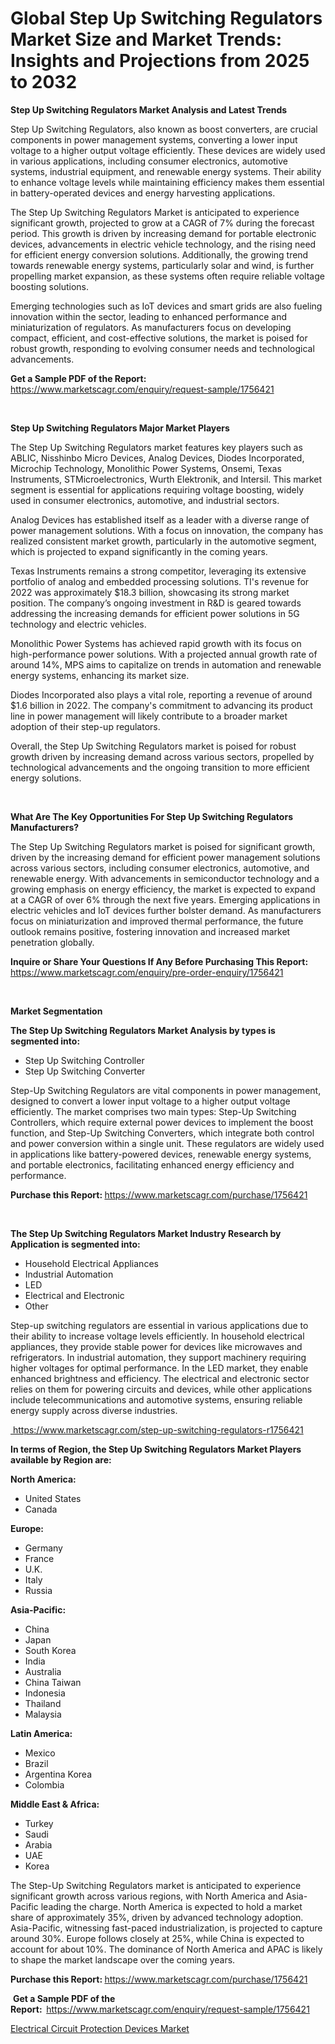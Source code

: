 <p><h1>Global Step Up Switching Regulators Market Size and Market Trends: Insights and Projections from 2025 to 2032</h1></p><p><strong>Step Up Switching Regulators Market Analysis and Latest Trends</strong></p>
<p><p>Step Up Switching Regulators, also known as boost converters, are crucial components in power management systems, converting a lower input voltage to a higher output voltage efficiently. These devices are widely used in various applications, including consumer electronics, automotive systems, industrial equipment, and renewable energy systems. Their ability to enhance voltage levels while maintaining efficiency makes them essential in battery-operated devices and energy harvesting applications.</p><p>The Step Up Switching Regulators Market is anticipated to experience significant growth, projected to grow at a CAGR of 7% during the forecast period. This growth is driven by increasing demand for portable electronic devices, advancements in electric vehicle technology, and the rising need for efficient energy conversion solutions. Additionally, the growing trend towards renewable energy systems, particularly solar and wind, is further propelling market expansion, as these systems often require reliable voltage boosting solutions.</p><p>Emerging technologies such as IoT devices and smart grids are also fueling innovation within the sector, leading to enhanced performance and miniaturization of regulators. As manufacturers focus on developing compact, efficient, and cost-effective solutions, the market is poised for robust growth, responding to evolving consumer needs and technological advancements.</p></p>
<p><strong>Get a Sample PDF of the Report:&nbsp;</strong> <a href="https://www.marketscagr.com/enquiry/request-sample/1756421?utm_campaign=3019&utm_medium=2&utm_source=Github&utm_content=ia&utm_term=06042025&utm_id=step-up-switching-regulators">https://www.marketscagr.com/enquiry/request-sample/1756421</a></p>
<p>&nbsp;</p>
<p><strong>Step Up Switching Regulators Major Market Players</strong></p>
<p><p>The Step Up Switching Regulators market features key players such as ABLIC, Nisshinbo Micro Devices, Analog Devices, Diodes Incorporated, Microchip Technology, Monolithic Power Systems, Onsemi, Texas Instruments, STMicroelectronics, Wurth Elektronik, and Intersil. This market segment is essential for applications requiring voltage boosting, widely used in consumer electronics, automotive, and industrial sectors.</p><p>Analog Devices has established itself as a leader with a diverse range of power management solutions. With a focus on innovation, the company has realized consistent market growth, particularly in the automotive segment, which is projected to expand significantly in the coming years. </p><p>Texas Instruments remains a strong competitor, leveraging its extensive portfolio of analog and embedded processing solutions. TI's revenue for 2022 was approximately $18.3 billion, showcasing its strong market position. The company’s ongoing investment in R&D is geared towards addressing the increasing demands for efficient power solutions in 5G technology and electric vehicles.</p><p>Monolithic Power Systems has achieved rapid growth with its focus on high-performance power solutions. With a projected annual growth rate of around 14%, MPS aims to capitalize on trends in automation and renewable energy systems, enhancing its market size.</p><p>Diodes Incorporated also plays a vital role, reporting a revenue of around $1.6 billion in 2022. The company's commitment to advancing its product line in power management will likely contribute to a broader market adoption of their step-up regulators.</p><p>Overall, the Step Up Switching Regulators market is poised for robust growth driven by increasing demand across various sectors, propelled by technological advancements and the ongoing transition to more efficient energy solutions.</p></p>
<p>&nbsp;</p>
<p><strong>What Are The Key Opportunities For Step Up Switching Regulators Manufacturers?</strong></p>
<p><p>The Step Up Switching Regulators market is poised for significant growth, driven by the increasing demand for efficient power management solutions across various sectors, including consumer electronics, automotive, and renewable energy. With advancements in semiconductor technology and a growing emphasis on energy efficiency, the market is expected to expand at a CAGR of over 6% through the next five years. Emerging applications in electric vehicles and IoT devices further bolster demand. As manufacturers focus on miniaturization and improved thermal performance, the future outlook remains positive, fostering innovation and increased market penetration globally.</p></p>
<p><strong>Inquire or Share Your Questions If Any Before Purchasing This Report:</strong> <a href="https://www.marketscagr.com/enquiry/pre-order-enquiry/1756421?utm_campaign=3019&utm_medium=2&utm_source=Github&utm_content=ia&utm_term=06042025&utm_id=step-up-switching-regulators">https://www.marketscagr.com/enquiry/pre-order-enquiry/1756421</a></p>
<p>&nbsp;</p>
<p><strong>Market Segmentation</strong></p>
<p><strong>The Step Up Switching Regulators Market Analysis by types is segmented into:</strong></p>
<p><ul><li>Step Up Switching Controller</li><li>Step Up Switching Converter</li></ul></p>
<p><p>Step-Up Switching Regulators are vital components in power management, designed to convert a lower input voltage to a higher output voltage efficiently. The market comprises two main types: Step-Up Switching Controllers, which require external power devices to implement the boost function, and Step-Up Switching Converters, which integrate both control and power conversion within a single unit. These regulators are widely used in applications like battery-powered devices, renewable energy systems, and portable electronics, facilitating enhanced energy efficiency and performance.</p></p>
<p><strong>Purchase this Report:&nbsp;</strong><a href="https://www.marketscagr.com/purchase/1756421?utm_campaign=3019&utm_medium=2&utm_source=Github&utm_content=ia&utm_term=06042025&utm_id=step-up-switching-regulators">https://www.marketscagr.com/purchase/1756421</a></p>
<p>&nbsp;</p>
<p><strong>The Step Up Switching Regulators Market Industry Research by Application is segmented into:</strong></p>
<p><ul><li>Household Electrical Appliances</li><li>Industrial Automation</li><li>LED</li><li>Electrical and Electronic</li><li>Other</li></ul></p>
<p><p>Step-up switching regulators are essential in various applications due to their ability to increase voltage levels efficiently. In household electrical appliances, they provide stable power for devices like microwaves and refrigerators. In industrial automation, they support machinery requiring higher voltages for optimal performance. In the LED market, they enable enhanced brightness and efficiency. The electrical and electronic sector relies on them for powering circuits and devices, while other applications include telecommunications and automotive systems, ensuring reliable energy supply across diverse industries.</p></p>
<p><a href="https://www.marketscagr.com/step-up-switching-regulators-r1756421?utm_campaign=3019&utm_medium=2&utm_source=Github&utm_content=ia&utm_term=06042025&utm_id=step-up-switching-regulators">&nbsp;https://www.marketscagr.com/step-up-switching-regulators-r1756421</a></p>
<p><strong>In terms of Region, the Step Up Switching Regulators Market Players available by Region are:</strong></p>
<p>
    <p> <strong> North America: </strong>
        <ul>
            <li>United States</li>
            <li>Canada</li>
        </ul>
        </p> 
    <p> <strong> Europe: </strong>
        <ul>
            <li>Germany</li>
            <li>France</li>
            <li>U.K.</li>
            <li>Italy</li>
            <li>Russia</li>
        </ul>
        </p> 
    <p> <strong> Asia-Pacific: </strong>
        <ul>
            <li>China</li>
            <li>Japan</li>
            <li>South Korea</li>
            <li>India</li>
            <li>Australia</li>
            <li>China Taiwan</li>
            <li>Indonesia</li>
            <li>Thailand</li>
            <li>Malaysia</li>
        </ul>
        </p> 
    <p> <strong> Latin America: </strong>
        <ul>
            <li>Mexico</li>
            <li>Brazil</li>
            <li>Argentina Korea</li>
            <li>Colombia</li>
        </ul>
        </p> 
    <p> <strong> Middle East & Africa: </strong>
        <ul>
            <li>Turkey</li>
            <li>Saudi</li>
            <li>Arabia</li>
            <li>UAE</li>
            <li>Korea</li>
        </ul>
    </p>
    </p>
<p><p>The Step-Up Switching Regulators market is anticipated to experience significant growth across various regions, with North America and Asia-Pacific leading the charge. North America is expected to hold a market share of approximately 35%, driven by advanced technology adoption. Asia-Pacific, witnessing fast-paced industrialization, is projected to capture around 30%. Europe follows closely at 25%, while China is expected to account for about 10%. The dominance of North America and APAC is likely to shape the market landscape over the coming years.</p></p>
<p><strong>Purchase this Report: </strong><a href="https://www.marketscagr.com/purchase/1756421?utm_campaign=3019&utm_medium=2&utm_source=Github&utm_content=ia&utm_term=06042025&utm_id=step-up-switching-regulators">https://www.marketscagr.com/purchase/1756421</a></p>
<p>&nbsp;<strong>Get a Sample PDF of the Report:&nbsp;&nbsp;</strong><a href="https://www.marketscagr.com/enquiry/request-sample/1756421?utm_campaign=3019&utm_medium=2&utm_source=Github&utm_content=ia&utm_term=06042025&utm_id=step-up-switching-regulators">https://www.marketscagr.com/enquiry/request-sample/1756421</a></p>
<p><strong></strong></p>
<p><p><a href="https://github.com/akermigarib/Market-Research-Report-List-1/blob/main/electrical-circuit-protection-devices-market.md?utm_campaign=3019&utm_medium=2&utm_source=Github&utm_content=ia&utm_term=06042025&utm_id=step-up-switching-regulators">Electrical Circuit Protection Devices Market</a></p></p>